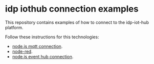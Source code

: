 # idp iothub connection examples

This repository contains examples of how to connect to the idp-iot-hub platform. 

Follow these instructions for this technologies:

* [node.js mqtt connection](https://github.com/JoBaAl/idp-iothub-connection-examples/tree/main/nodejs/mqtt).
* [node-red](https://github.com/JoBaAl/idp-iothub-connection-examples/tree/main/node-red).
* [node.js event hub connection](https://github.com/JoBaAl/idp-iothub-connection-examples/tree/main/nodejs/eventhub).

